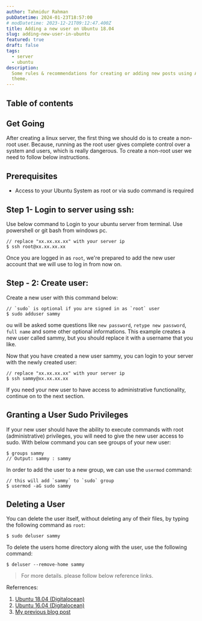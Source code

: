 ```yaml
---
author: Tahmidur Rahman
pubDatetime: 2024-01-23T18:57:00
# modDatetime: 2023-12-21T09:12:47.400Z
title: Adding a new user on Ubuntu 18.04
slug: adding-new-user-in-ubuntu
featured: true
draft: false
tags:
  - server
  - ubuntu
description:
  Some rules & recommendations for creating or adding new posts using AstroPaper
  theme.
---
```


## Table of contents


## Get Going
After creating a linux server, the first thing we should do is to create a non-root user. Because, running as the root user gives complete control over a system and users, which is really dangerous. To create a non-root user we need to follow below instructions.

## Prerequisites
* Access to your Ubuntu System as root or via sudo command is required

## Step 1- Login to server using ssh:
Use below command to Login to your ubuntu server from terminal. Use powershell or git bash from windows pc.

```
// replace "xx.xx.xx.xx" with your server ip
$ ssh root@xx.xx.xx.xx
```
Once you are logged in as `root`, we're prepared to add the new user account that we will use to log in from now on.

## Step - 2: Create user:
Create a new user with this command below:
```
// `sudo` is optional if you are signed in as `root` user
$ sudo adduser sammy
```

ou will be asked some questions like `new password`, `retype new password`, `full name` and some other optional informations. This example creates a new user called sammy, but you should replace it with a username that you like.

Now that you have created a new user sammy, you can login to your server with the newly created user:

```
// replace "xx.xx.xx.xx" with your server ip
$ ssh sammy@xx.xx.xx.xx
```

If you need your new user to have access to administrative functionality, continue on to the next section.

## Granting a User Sudo Privileges
If your new user should have the ability to execute commands with root (administrative) privileges, you will need to give the new user access to sudo. With below command you can see groups of your new user:
```
$ groups sammy
// Output: sammy : sammy
```

In order to add the user to a new group, we can use the `usermod` command:
```
// this will add `sammy` to `sudo` group
$ usermod -aG sudo sammy
```

## Deleting a User
You can delete the user itself, without deleting any of their files, by typing the following command as `root`:
```
$ sudo deluser sammy
```

To delete the users home directory along with the user, use the following command:
```
$ deluser --remove-home sammy
```
> For more details. please follow below reference links.

Referrences:

1. [Ubuntu 18.04 (Digitalocean)](https://www.digitalocean.com/community/tutorials/how-to-add-and-delete-users-on-ubuntu-18-04)
2. [Ubuntu 16.04 (Digitalocean)](https://www.digitalocean.com/community/tutorials/initial-server-setup-with-ubuntu-16-04)
3. [My previous blog post](https://tahmidrana.blogspot.com/)